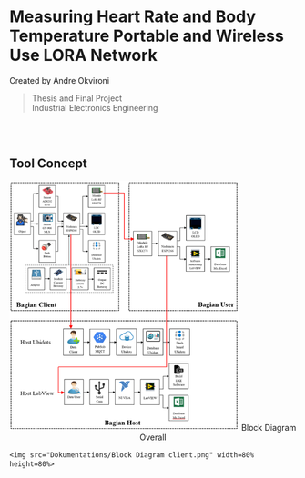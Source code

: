 # Measuring Heart Rate and Body Temperature Portable and Wireless Use LORA Network
Created by Andre Okvironi
>Thesis and Final Project <br/>
>Industrial Electronics Engineering
<br/>
<br/>

## Tool Concept
<p align="center">
    <img src="Dokumentations/Block Diagram overall.png" width=80% height=80%>
    Block Diagram Overall<br/>

    <img src="Dokumentations/Block Diagram client.png" width=80% height=80%>


</p>
<br/>


